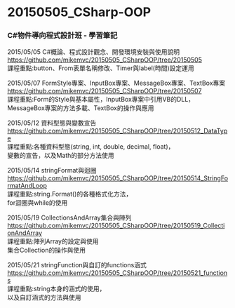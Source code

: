 # 20150505_CSharp-OOP
<h3>C#物件導向程式設計班 - 學習筆記</h3>

2015/05/05 C#概論、程式設計觀念、開發環境安裝與使用說明<br />
https://github.com/mikemvc/20150505_CSharpOOP/tree/20150505<br />
課程重點:button、From表單名稱修改、Timer與label(時間)設定運用<br />

2015/05/07 FormStyle專案、InputBox專案、MessageBox專案、TextBox專案
https://github.com/mikemvc/20150505_CSharpOOP/tree/20150507<br />
課程重點:Form的Style與基本屬性，InputBox專案中引用VB的DLL，<br />
MessageBox專案的方法多載、TextBox的操作與應用<br />

2015/05/12 資料型態與變數宣告<br />
https://github.com/mikemvc/20150505_CSharpOOP/tree/20150512_DataType<br />
課程重點:各種資料型態(string, int, double, decimal, float)，<br />
變數的宣告，以及Math的部分方法使用<br />

2015/05/14 stringFormat與迴圈<br />
https://github.com/mikemvc/20150505_CSharpOOP/tree/20150514_StringFormatAndLoop<br />
課程重點:string.Format()的各種格式化方法，<br />
for迴圈與while的使用<br />

2015/05/19 CollectionsAndArray集合與陣列<br />
https://github.com/mikemvc/20150505_CSharpOOP/tree/20150519_CollectionAndArray<br />
課程重點:陣列Array的設定與使用<br />
集合Collection的操作與使用<br />

2015/05/21 stringFunction與自訂的functions涵式<br />
https://github.com/mikemvc/20150505_CSharpOOP/tree/20150521_functions<br />
課程重點:string本身的涵式的使用，<br />
以及自訂涵式的方法與使用<br />


